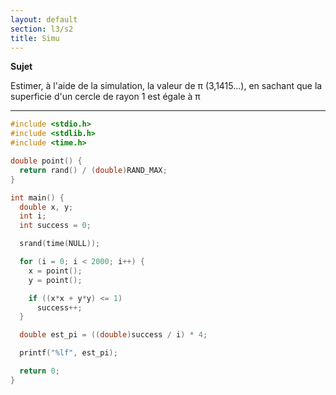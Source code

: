 ```yaml
---
layout: default
section: l3/s2
title: Simu
---
```


**Sujet**

Estimer, à l'aide de la simulation, la valeur de &pi; (3,1415...), en sachant que la superficie d'un cercle de rayon 1 est égale à &pi;

----------------------------------------------------------------------------------

~~~c
#include <stdio.h>
#include <stdlib.h>
#include <time.h>

double point() {
  return rand() / (double)RAND_MAX;
}

int main() {
  double x, y;
  int i;
  int success = 0;

  srand(time(NULL));

  for (i = 0; i < 2000; i++) {
    x = point();
    y = point();

    if ((x*x + y*y) <= 1)
      success++;
  }

  double est_pi = ((double)success / i) * 4;

  printf("%lf", est_pi);

  return 0;
}
~~~
